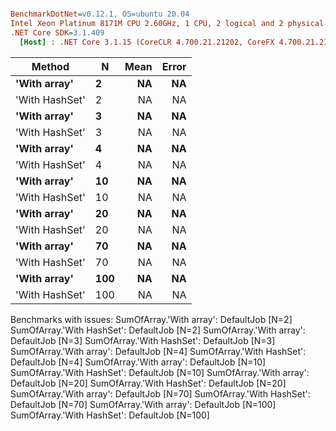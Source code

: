 ``` ini

BenchmarkDotNet=v0.12.1, OS=ubuntu 20.04
Intel Xeon Platinum 8171M CPU 2.60GHz, 1 CPU, 2 logical and 2 physical cores
.NET Core SDK=3.1.409
  [Host] : .NET Core 3.1.15 (CoreCLR 4.700.21.21202, CoreFX 4.700.21.21402), X64 RyuJIT


```
|         Method |   N | Mean | Error |
|--------------- |---- |-----:|------:|
|   **&#39;With array&#39;** |   **2** |   **NA** |    **NA** |
| &#39;With HashSet&#39; |   2 |   NA |    NA |
|   **&#39;With array&#39;** |   **3** |   **NA** |    **NA** |
| &#39;With HashSet&#39; |   3 |   NA |    NA |
|   **&#39;With array&#39;** |   **4** |   **NA** |    **NA** |
| &#39;With HashSet&#39; |   4 |   NA |    NA |
|   **&#39;With array&#39;** |  **10** |   **NA** |    **NA** |
| &#39;With HashSet&#39; |  10 |   NA |    NA |
|   **&#39;With array&#39;** |  **20** |   **NA** |    **NA** |
| &#39;With HashSet&#39; |  20 |   NA |    NA |
|   **&#39;With array&#39;** |  **70** |   **NA** |    **NA** |
| &#39;With HashSet&#39; |  70 |   NA |    NA |
|   **&#39;With array&#39;** | **100** |   **NA** |    **NA** |
| &#39;With HashSet&#39; | 100 |   NA |    NA |

Benchmarks with issues:
  SumOfArray.'With array': DefaultJob [N=2]
  SumOfArray.'With HashSet': DefaultJob [N=2]
  SumOfArray.'With array': DefaultJob [N=3]
  SumOfArray.'With HashSet': DefaultJob [N=3]
  SumOfArray.'With array': DefaultJob [N=4]
  SumOfArray.'With HashSet': DefaultJob [N=4]
  SumOfArray.'With array': DefaultJob [N=10]
  SumOfArray.'With HashSet': DefaultJob [N=10]
  SumOfArray.'With array': DefaultJob [N=20]
  SumOfArray.'With HashSet': DefaultJob [N=20]
  SumOfArray.'With array': DefaultJob [N=70]
  SumOfArray.'With HashSet': DefaultJob [N=70]
  SumOfArray.'With array': DefaultJob [N=100]
  SumOfArray.'With HashSet': DefaultJob [N=100]
